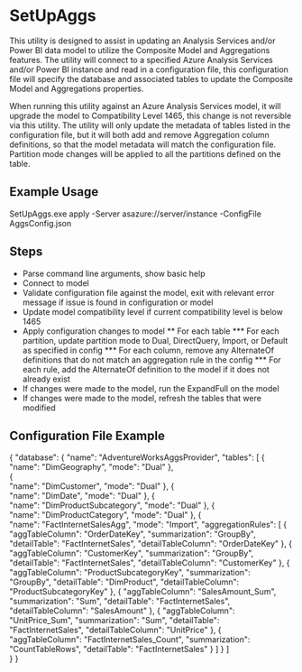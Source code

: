 ﻿# SetUpAggs

This utility is designed to assist in updating an Analysis Services and/or Power BI data model to utilize the Composite Model and Aggregations features.  The utility will connect to a specified Azure Analysis Services and/or Power BI instance and read in a configuration file, this configuration file will specify the database and associated tables to update the Composite Model and Aggregations properties.

When running this utility against an Azure Analysis Services model, it will upgrade the model to Compatibility Level 1465, this change is not reversible via this utility.  The utility will only update the metadata of tables listed in the configuration file, but it will both add and remove Aggregation column definitions, so that the model metadata will match the configuration file.  Partition mode changes will be applied to all the partitions defined on the table.

## Example Usage
SetUpAggs.exe apply -Server asazure://server/instance -ConfigFile AggsConfig.json

## Steps
* Parse command line arguments, show basic help
* Connect to model
* Validate configuration file against the model, exit with relevant error message if issue is found in configuration or model
* Update model compatibility level if current compatibility level is below 1465
* Apply configuration changes to model
** For each table
*** For each partition, update partition mode to Dual, DirectQuery, Import, or Default as specified in config
*** For each column, remove any AlternateOf definitions that do not match an aggregation rule in the config
*** For each rule, add the AlternateOf definition to the model if it does not already exist
* If changes were made to the model, run the ExpandFull on the model
* If changes were made to the model, refresh the tables that were modified

## Configuration File Example

{
	"database": {
	  "name": "AdventureWorksAggsProvider",
		"tables": [
		{   
		  "name": "DimGeography",
		  "mode": "Dual"
		},   
		{   
		  "name": "DimCustomer",
		  "mode": "Dual"
		},
		{   
		  "name": "DimDate",
		  "mode": "Dual"
		},
		{   
		  "name": "DimProductSubcategory",
		  "mode": "Dual"
		},
		{   
		  "name": "DimProductCategory",
		  "mode": "Dual"
		},
		{   
		  "name": "FactInternetSalesAgg",
		  "mode": "Import",
		  "aggregationRules": [
		    {
			  "aggTableColumn": "OrderDateKey",
			  "summarization": "GroupBy",
			  "detailTable": "FactInternetSales",
			  "detailTableColumn": "OrderDateKey"
            },
		    {
			  "aggTableColumn": "CustomerKey",
			  "summarization": "GroupBy",
			  "detailTable": "FactInternetSales",
			  "detailTableColumn": "CustomerKey"
            },
		    {
			  "aggTableColumn": "ProductSubcategoryKey",
			  "summarization": "GroupBy",
			  "detailTable": "DimProduct",
			  "detailTableColumn": "ProductSubcategoryKey"
            },
		    {
			  "aggTableColumn": "SalesAmount_Sum",
			  "summarization": "Sum",
			  "detailTable": "FactInternetSales",
			  "detailTableColumn": "SalesAmount"
            },
		    {
			  "aggTableColumn": "UnitPrice_Sum",
			  "summarization": "Sum",
			  "detailTable": "FactInternetSales",
			  "detailTableColumn": "UnitPrice"
            },
		    {
			  "aggTableColumn": "FactInternetSales_Count",
			  "summarization": "CountTableRows",
			  "detailTable": "FactInternetSales"
            }
		  ]
  	    }
      ]		
	}
}





